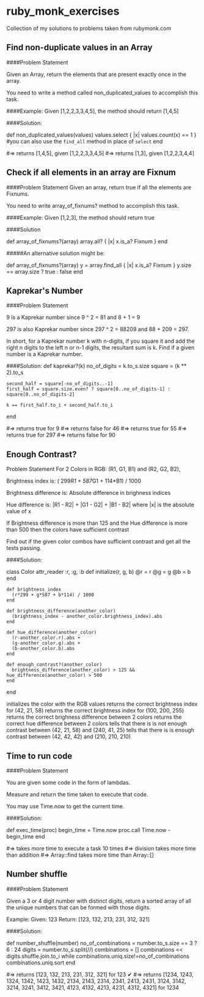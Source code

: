 # ruby_monk_exercises
Collection of my solutions to problems taken from rubymonk.com

Find non-duplicate values in an Array
------------------------------------------------------------
####Problem Statement

Given an Array, return the elements that are present exactly once in the array.

You need to write a method called non_duplicated_values to accomplish this task.

####Example: 
Given [1,2,2,3,3,4,5], the method should return [1,4,5]

####Solution:

  def non_duplicated_values(values)
    values.select { |x| values.count(x) == 1 } #you can also use the `find_all` method in place of `select`
  end
  
  #=> returns [1,4,5], given [1,2,2,3,3,4,5]
  #=> returns [1,3], given [1,2,2,3,4,4]

Check if all elements in an array are Fixnum
-----------------------------------------------------------------
####Problem Statement
Given an array, return true if all the elements are Fixnums.

You need to write array_of_fixnums? method to accomplish this task.

####Example:
Given [1,2,3], the method should return true

####Solution

  def array_of_fixnums?(array)
    array.all? { |x| x.is_a? Fixnum }
  end

#####An alternative solution might be:

  def array_of_fixnums?(array)
    y = array.find_all { |x| x.is_a? Fixnum }
    y.size == array.size ? true : false
  end
  
Kaprekar's Number
------------------------
####Problem Statement

9 is a Kaprekar number since 
9 ^ 2 = 81 and 8 + 1 = 9

297 is also Kaprekar number since 
297 ^ 2 = 88209 and 88 + 209 = 297.

In short, for a Kaprekar number k with n-digits, if you square it and add the right n digits to the left n or n-1 digits, the resultant sum is k. 
Find if a given number is a Kaprekar number.

####Solution:
  def kaprekar?(k)
    no_of_digits = k.to_s.size
    square = (k ** 2).to_s
    
    second_half = square[-no_of_digits..-1]
    first_half = square.size.even? ? square[0..no_of_digits-1] : square[0..no_of_digits-2]
    
    k == first_half.to_i + second_half.to_i
  end
  
  #=> returns true for 9
  #=> returns false for 46
  #=> returns true for 55
  #=> returns true for 297
  #=> returns false for 90
  
Enough Contrast?
-------------
Problem Statement
For 2 Colors in RGB: 
(R1, G1, B1) and (R2, G2, B2),

Brightness index is: 
( 299*R1 + 587*G1 + 114*B1) / 1000 

Brightness difference is: 
Absolute difference in brighness indices 

Hue difference is: 
|R1 - R2| + |G1 - G2| + |B1 - B2|
where |x| is the absolute value of x

If Brightness difference is more than 125 and the Hue difference is more than 500 then the colors have sufficient contrast

Find out if the given color combos have sufficient contrast and get all the tests passing.

####Solution:

  class Color
    attr_reader :r, :g, :b
    def initialize(r, g, b)
      @r = r
      @g = g
      @b = b
    end
  
    def brightness_index
      (r*299 + g*587 + b*114) / 1000
    end
  
    def brightness_difference(another_color)
      (brightness_index - another_color.brightness_index).abs
    end
  
    def hue_difference(another_color)
      (r-another_color.r).abs +
      (g-another_color.g).abs +
      (b-another_color.b).abs
    end

    def enough_contrast?(another_color)
      brightness_difference(another_color) > 125 && hue_difference(another_color) > 500
    end
  end
  
  initializes the color with the RGB values 
  returns the correct brightness index for (42, 21, 58) 
  returns the correct brightness index for (100, 200, 255) 
  returns the correct brighness difference between 2 colors 
  returns the correct hue difference between 2 colors 
  tells that there is is not enough contrast between (42, 21, 58) and (240, 41, 25) 
  tells that there is is enough contrast between (42, 42, 42) and (210, 210, 210)
  
Time to run code
------------------
####Problem Statement

You are given some code in the form of lambdas. 

Measure and return the time taken to execute that code. 

You may use Time.now to get the current time.

####Solution:

  def exec_time(proc)
    begin_time = Time.now
    proc.call
    Time.now - begin_time
  end
  
  #=> takes more time to execute a task 10 times 
  #=> division takes more time than addition 
  #=> Array::find takes more time than Array::[] 
  
Number shuffle
----------
####Problem Statement

Given a 3 or 4 digit number with distinct digits, return a sorted array of all the unique numbers that can be formed with those digits.

Example: 
Given: 123 
Return: [123, 132, 213, 231, 312, 321]

####Solution:

  def number_shuffle(number)
    no_of_combinations = number.to_s.size == 3 ? 6 : 24
    digits = number.to_s.split(//)
    combinations = []
    combinations << digits.shuffle.join.to_i while combinations.uniq.size!=no_of_combinations
    combinations.uniq.sort
  end
  
  #=> returns [123, 132, 213, 231, 312, 321] for 123 ✔
  #=> returns [1234, 1243, 1324, 1342, 1423, 1432, 2134, 2143, 2314, 2341, 2413, 2431, 3124, 3142, 3214, 3241, 3412, 3421, 4123, 4132, 4213, 4231, 4312, 4321] for 1234
